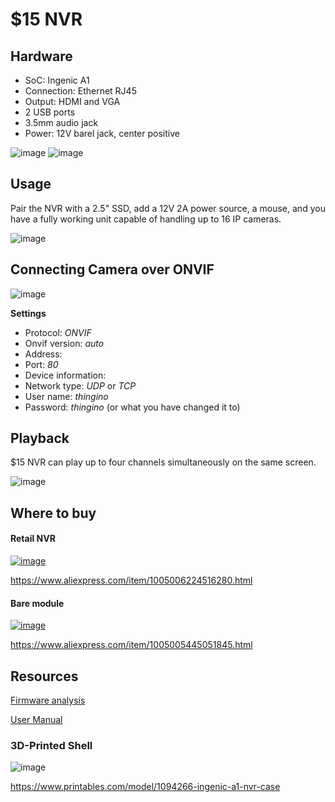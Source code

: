 $15 NVR
=======

Hardware
--------

- SoC: Ingenic A1
- Connection: Ethernet RJ45
- Output: HDMI and VGA
- 2 USB ports
- 3.5mm audio jack
- Power: 12V barel jack, center positive

![image](https://github.com/user-attachments/assets/ae686f6a-fefd-4e1c-960e-5f8a776327c4)
![image](https://github.com/user-attachments/assets/9ed067cb-ec63-4b49-9065-e61fbc1e8d48)

Usage
-----

Pair the NVR with a 2.5" SSD, add a 12V 2A power source, a mouse, and you have a fully working 
unit capable of handling up to 16 IP cameras.

![image](https://github.com/user-attachments/assets/92b1bf68-3fcc-4678-8e51-af83c3a4bbff)

## Connecting Camera over ONVIF

![image](https://github.com/user-attachments/assets/93b9aa05-5e84-4de5-af28-f5ca5c9926fa)

**Settings**

- Protocol: _ONVIF_
- Onvif version: _auto_
- Address: _<camera IP address>_
- Port: _80_
- Device information: _<empty>_
- Network type: _UDP_ or _TCP_
- User name: _thingino_
- Password: _thingino_ (or what you have changed it to)

## Playback

$15 NVR can play up to four channels simultaneously on the same screen.

![image](https://github.com/user-attachments/assets/bd0cdbf5-f55f-4f53-8a95-777495b9a7c5)

Where to buy
------------

#### Retail NVR

[![image](https://github.com/user-attachments/assets/ad99e40a-2ef4-491a-82f5-7d847404e637)](https://www.aliexpress.com/item/1005006224516280.html)

https://www.aliexpress.com/item/1005006224516280.html

#### Bare module

[![image](https://github.com/user-attachments/assets/e5e3da82-a172-4865-99d9-7905a107765c)](https://www.aliexpress.com/item/1005005445051845.html)

https://www.aliexpress.com/item/1005005445051845.html


Resources
---------

[Firmware analysis](https://github.com/poptix/seeeasynvr)

[User Manual](https://pro5356451b-pic11.ysjianzhan.cn/upload/IVR6_0UserManuel20240228.pdf)

### 3D-Printed Shell

![image](https://github.com/user-attachments/assets/bf639f4b-febf-4d0a-b042-c191c088aaa0)

<https://www.printables.com/model/1094266-ingenic-a1-nvr-case>